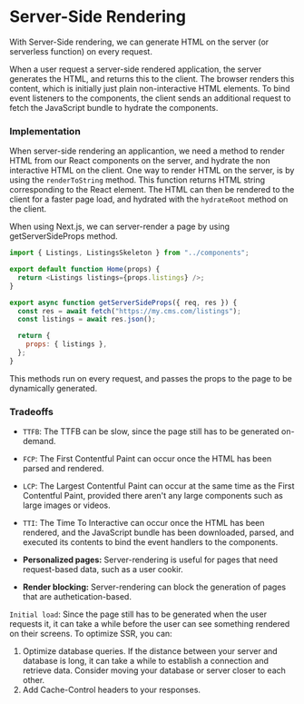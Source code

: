 # Server-Side Rendering 

With Server-Side rendering, we can generate HTML on the server (or serverless function) on every request.

When a user request a server-side rendered application, the server generates the HTML, and returns this to the client.
The browser renders this content, which is initially just plain non-interactive HTML elements. To bind event listeners 
to the components, the client sends an additional request to fetch the JavaScript bundle to hydrate the components.

### Implementation

When server-side rendering an applicantion, we need a method to render HTML from our React components on the server, and 
hydrate the non interactive HTML on the client. One way to render HTML on the server, is by using the `renderToString` method.
This function returns HTML string corresponding to the React element. The HTML can then be rendered to the client
for a faster page load, and hydrated with the `hydrateRoot` method on the client.

When using Next.js, we can server-render a page by using getServerSideProps method.

```js
import { Listings, ListingsSkeleton } from "../components";

export default function Home(props) {
  return <Listings listings={props.listings} />;
}

export async function getServerSideProps({ req, res }) {
  const res = await fetch("https://my.cms.com/listings");
  const listings = await res.json();

  return {
    props: { listings },
  };
}
```

This methods run on every request, and passes the props to the page to be dynamically generated.

### Tradeoffs

- `TTFB`: The TTFB can be slow, since the page still has to be generated on-demand.
- `FCP`: The First Contentful Paint can occur once the HTML has been parsed and rendered.
- `LCP`: The Largest Contentful Paint can occur at the same time as the First Contentful Paint, provided there aren't any large components such as large images or videos.
- `TTI`: The Time To Interactive can occur once the HTML has been rendered, and the JavaScript bundle has been downloaded, parsed, and executed its contents to bind the event handlers to the components.

- <b>Personalized pages:</b> Server-rendering is useful for pages that need request-based data, such as a user cookir.
- <b>Render blocking:</b> Server-rendering can block the generation of pages that are authetication-based.


`Initial load`: Since the page still has to be generated when the user requests it, it can take a while before the user can see something rendered on their screens. To optimize SSR, you can:

1. Optimize database queries. If the distance between your server and database is long, it can take a while to establish a connection and retrieve data. Consider moving your database or server closer to each other.
2. Add Cache-Control headers to your responses.
